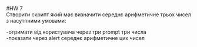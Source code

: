 #HW 7\
Створити скрипт який має визначити середнє арифметичне трьох чисел з насутпними умовами:

-отримати від користувача через три prompt три числа\
-показати через alert середнє арифметичне цих чисел
